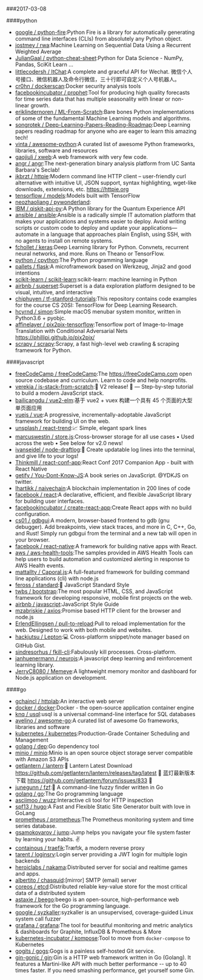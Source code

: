 ###2017-03-08

####python
* [google / python-fire](https://github.com/google/python-fire):Python Fire is a library for automatically generating command line interfaces (CLIs) from absolutely any Python object.
* [jostmey / rwa](https://github.com/jostmey/rwa):Machine Learning on Sequential Data Using a Recurrent Weighted Average
* [JulianGaal / python-cheat-sheet](https://github.com/JulianGaal/python-cheat-sheet):Python for Data Science - NumPy, Pandas, SciKit Learn ...
* [littlecodersh / ItChat](https://github.com/littlecodersh/ItChat):A complete and graceful API for Wechat. 微信个人号接口、微信机器人及命令行微信，三十行即可自定义个人号机器人。
* [cr0hn / dockerscan](https://github.com/cr0hn/dockerscan):Docker security analysis tools
* [facebookincubator / prophet](https://github.com/facebookincubator/prophet):Tool for producing high quality forecasts for time series data that has multiple seasonality with linear or non-linear growth.
* [eriklindernoren / ML-From-Scratch](https://github.com/eriklindernoren/ML-From-Scratch):Bare bones Python implementations of some of the fundamental Machine Learning models and algorithms.
* [songrotek / Deep-Learning-Papers-Reading-Roadmap](https://github.com/songrotek/Deep-Learning-Papers-Reading-Roadmap):Deep Learning papers reading roadmap for anyone who are eager to learn this amazing tech!
* [vinta / awesome-python](https://github.com/vinta/awesome-python):A curated list of awesome Python frameworks, libraries, software and resources
* [gaojiuli / xweb](https://github.com/gaojiuli/xweb):A web framework with very few code.
* [angr / angr](https://github.com/angr/angr):The next-generation binary analysis platform from UC Santa Barbara's Seclab!
* [jkbrzt / httpie](https://github.com/jkbrzt/httpie):Modern command line HTTP client – user-friendly curl alternative with intuitive UI, JSON support, syntax highlighting, wget-like downloads, extensions, etc. https://httpie.org
* [tensorflow / models](https://github.com/tensorflow/models):Models built with TensorFlow
* [neozhaoliang / pywonderland](https://github.com/neozhaoliang/pywonderland):
* [IBM / qiskit-api-py](https://github.com/IBM/qiskit-api-py):A Python library for the Quantum Experience API
* [ansible / ansible](https://github.com/ansible/ansible):Ansible is a radically simple IT automation platform that makes your applications and systems easier to deploy. Avoid writing scripts or custom code to deploy and update your applications— automate in a language that approaches plain English, using SSH, with no agents to install on remote systems.
* [fchollet / keras](https://github.com/fchollet/keras):Deep Learning library for Python. Convnets, recurrent neural networks, and more. Runs on Theano or TensorFlow.
* [python / cpython](https://github.com/python/cpython):The Python programming language
* [pallets / flask](https://github.com/pallets/flask):A microframework based on Werkzeug, Jinja2 and good intentions
* [scikit-learn / scikit-learn](https://github.com/scikit-learn/scikit-learn):scikit-learn: machine learning in Python
* [airbnb / superset](https://github.com/airbnb/superset):Superset is a data exploration platform designed to be visual, intuitive, and interactive
* [chiphuyen / tf-stanford-tutorials](https://github.com/chiphuyen/tf-stanford-tutorials):This repository contains code examples for the course CS 20SI: TensorFlow for Deep Learning Research.
* [hcyrnd / simon](https://github.com/hcyrnd/simon):Simple macOS menubar system monitor, written in Python3.6 + pyobjc.
* [affinelayer / pix2pix-tensorflow](https://github.com/affinelayer/pix2pix-tensorflow):Tensorflow port of Image-to-Image Translation with Conditional Adversarial Nets https://phillipi.github.io/pix2pix/
* [scrapy / scrapy](https://github.com/scrapy/scrapy):Scrapy, a fast high-level web crawling & scraping framework for Python.

####javascript
* [freeCodeCamp / freeCodeCamp](https://github.com/freeCodeCamp/freeCodeCamp):The https://freeCodeCamp.com open source codebase and curriculum. Learn to code and help nonprofits.
* [verekia / js-stack-from-scratch](https://github.com/verekia/js-stack-from-scratch):🎉 V2 release! 🎉 — Step-by-step tutorial to build a modern JavaScript stack.
* [bailicangdu / vue2-elm](https://github.com/bailicangdu/vue2-elm):基于 vue2 + vuex 构建一个具有 45 个页面的大型单页面应用
* [vuejs / vue](https://github.com/vuejs/vue):A progressive, incrementally-adoptable JavaScript framework for building UI on the web.
* [unsplash / react-trend](https://github.com/unsplash/react-trend):📈 Simple, elegant spark lines
* [marcuswestin / store.js](https://github.com/marcuswestin/store.js):Cross-browser storage for all use cases • Used across the web • See below for v2.0 news!
* [ivanseidel / node-draftlog](https://github.com/ivanseidel/node-draftlog):📜 Create updatable log lines into the terminal, and give life to your logs!
* [Thinkmill / react-conf-app](https://github.com/Thinkmill/react-conf-app):React Conf 2017 Companion App - built with React Native
* [getify / You-Dont-Know-JS](https://github.com/getify/You-Dont-Know-JS):A book series on JavaScript. @YDKJS on twitter.
* [lhartikk / naivechain](https://github.com/lhartikk/naivechain):A blockchain implementation in 200 lines of code
* [facebook / react](https://github.com/facebook/react):A declarative, efficient, and flexible JavaScript library for building user interfaces.
* [facebookincubator / create-react-app](https://github.com/facebookincubator/create-react-app):Create React apps with no build configuration.
* [cs01 / gdbgui](https://github.com/cs01/gdbgui):A modern, browser-based frontend to gdb (gnu debugger). Add breakpoints, view stack traces, and more in C, C++, Go, and Rust! Simply run gdbgui from the terminal and a new tab will open in your browser.
* [facebook / react-native](https://github.com/facebook/react-native):A framework for building native apps with React.
* [aws / aws-health-tools](https://github.com/aws/aws-health-tools):The samples provided in AWS Health Tools can help users to build automation and customized alerting in response to AWS Health events.
* [mattallty / Caporal.js](https://github.com/mattallty/Caporal.js):A full-featured framework for building command line applications (cli) with node.js
* [feross / standard](https://github.com/feross/standard):🌟 JavaScript Standard Style
* [twbs / bootstrap](https://github.com/twbs/bootstrap):The most popular HTML, CSS, and JavaScript framework for developing responsive, mobile first projects on the web.
* [airbnb / javascript](https://github.com/airbnb/javascript):JavaScript Style Guide
* [mzabriskie / axios](https://github.com/mzabriskie/axios):Promise based HTTP client for the browser and node.js
* [ErlendEllingsen / pull-to-reload](https://github.com/ErlendEllingsen/pull-to-reload):Pull to reload implementation for the web. Designed to work with both mobile and websites.
* [hackjutsu / Lepton](https://github.com/hackjutsu/Lepton):💻 Cross-platform snippet/note manager based on GitHub Gist.
* [sindresorhus / fkill-cli](https://github.com/sindresorhus/fkill-cli):Fabulously kill processes. Cross-platform.
* [janhuenermann / neurojs](https://github.com/janhuenermann/neurojs):A javascript deep learning and reinforcement learning library.
* [JerryC8080 / Memeye](https://github.com/JerryC8080/Memeye):A lightweight memory monitor and dashboard for Node.js application on development.

####go
* [gchaincl / httplab](https://github.com/gchaincl/httplab):An interactive web server
* [docker / docker](https://github.com/docker/docker):Docker - the open-source application container engine
* [knq / usql](https://github.com/knq/usql):usql is a universal command-line interface for SQL databases
* [avelino / awesome-go](https://github.com/avelino/awesome-go):A curated list of awesome Go frameworks, libraries and software
* [kubernetes / kubernetes](https://github.com/kubernetes/kubernetes):Production-Grade Container Scheduling and Management
* [golang / dep](https://github.com/golang/dep):Go dependency tool
* [minio / minio](https://github.com/minio/minio):Minio is an open source object storage server compatible with Amazon S3 APIs
* [getlantern / lantern](https://github.com/getlantern/lantern):🔴 Lantern Latest Download https://github.com/getlantern/lantern/releases/tag/latest 🔴 蓝灯最新版本下载 https://github.com/getlantern/forum/issues/833 🔴
* [junegunn / fzf](https://github.com/junegunn/fzf):🌸 A command-line fuzzy finder written in Go
* [golang / go](https://github.com/golang/go):The Go programming language
* [asciimoo / wuzz](https://github.com/asciimoo/wuzz):Interactive cli tool for HTTP inspection
* [spf13 / hugo](https://github.com/spf13/hugo):A Fast and Flexible Static Site Generator built with love in GoLang
* [prometheus / prometheus](https://github.com/prometheus/prometheus):The Prometheus monitoring system and time series database.
* [gsamokovarov / jump](https://github.com/gsamokovarov/jump):Jump helps you navigate your file system faster by learning your habits. ✌️
* [containous / traefik](https://github.com/containous/traefik):Træfɪk, a modern reverse proxy
* [tarent / loginsrv](https://github.com/tarent/loginsrv):Login server providing a JWT login for multiple login backends
* [heroiclabs / nakama](https://github.com/heroiclabs/nakama):Distributed server for social and realtime games and apps.
* [albertito / chasquid](https://github.com/albertito/chasquid):[mirror] SMTP (email) server
* [coreos / etcd](https://github.com/coreos/etcd):Distributed reliable key-value store for the most critical data of a distributed system
* [astaxie / beego](https://github.com/astaxie/beego):beego is an open-source, high-performance web framework for the Go programming language.
* [google / syzkaller](https://github.com/google/syzkaller):syzkaller is an unsupervised, coverage-guided Linux system call fuzzer
* [grafana / grafana](https://github.com/grafana/grafana):The tool for beautiful monitoring and metric analytics & dashboards for Graphite, InfluxDB & Prometheus & More
* [kubernetes-incubator / kompose](https://github.com/kubernetes-incubator/kompose):Tool to move from `docker-compose` to Kubernetes
* [gogits / gogs](https://github.com/gogits/gogs):Gogs is a painless self-hosted Git service.
* [gin-gonic / gin](https://github.com/gin-gonic/gin):Gin is a HTTP web framework written in Go (Golang). It features a Martini-like API with much better performance -- up to 40 times faster. If you need smashing performance, get yourself some Gin.
